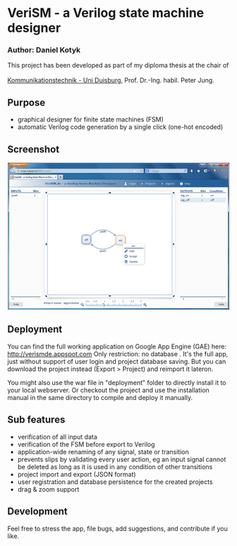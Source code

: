 VeriSM - a Verilog state machine designer
====================

### Author: Daniel Kotyk

This project has been developed as part of my diploma thesis at the chair of<br></br>
<a href="http://kt.uni-due.de">Kommunikationstechnik - Uni Duisburg</a>, Prof. Dr.-Ing. habil. Peter Jung.

## Purpose
- graphical designer for finite state machines (FSM)
- automatic Verilog code generation by a single click (one-hot encoded)

## Screenshot
![Alt text](/VeriSM/deployment/example.png)

## Deployment
You can find the full working application on Google App Engine (GAE) here: http://verismde.appspot.com
Only restriction: no database <anbindung>. It's the full app, just without support of user login and project database saving. But you can download the project instead (Export > Project) and reimport it lateron.

You might also use the war file in "deployment" folder to directly install it to your local webserver. Or checkout the project and use the installation manual in the same directory to compile and deploy it manually.

## Sub features
- verification of all input data
- verification of the FSM before export to Verilog
- application-wide renaming of any signal, state or transition
- prevents slips by validating every user action, eg an input signal cannot be deleted as long as it is used in any condition of other transitions
- project import and export (JSON format)
- user registration and database persistence for the created projects
- drag & zoom support

## Development
Feel free to stress the app, file bugs, add suggestions, and contribute if you like.
